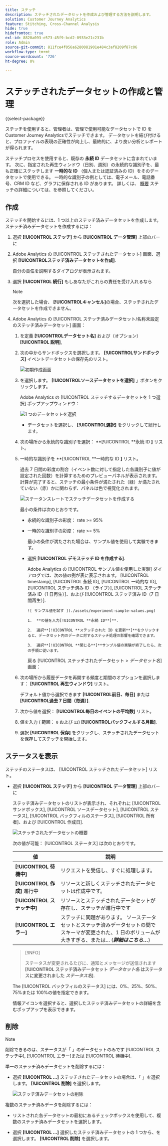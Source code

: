 ```yaml
---
title: ステッチ
description: ステッチされたデータセットを作成および管理する方法を説明します。
solution: Customer Journey Analytics
feature: Stitching, Cross-Channel Analysis
hide: true
hidefromtoc: true
exl-id: 8820a093-e573-45f9-bcd2-0933e21c231b
role: Admin
source-git-commit: 811fce4f056a6280081901e484c3af8209f87c06
workflow-type: tm+mt
source-wordcount: '726'
ht-degree: 0%

---
```


# ステッチされたデータセットの作成と管理

{{select-package}}

ステッチを使用すると、管理者は、管理で使用可能なデータセットで ID をCustomer Journey Analyticsでステッチできます。 データセットを結び付けると、プロファイルの表現の正確性が向上し、最終的に、より良い分析とレポートが得られます。

ステッチプロセスを使用すると、既存の **永続 ID** データセットに含まれています。 次に、指定された再生ウィンドウ（日別、週別）の永続的な識別子を、最も正確にステッチします **一時的な ID** （個人または認証済みの ID）をそのデータセットで使用できる。 一時的な識別子の例としては、電子メール、電話番号、CRM ID など、グラフに保存される ID があります。 詳しくは、 [概要](overview.md) ステッチの詳細については、を参照してください。

## 作成

ステッチを開始するには、1 つ以上のステッチ済みデータセットを作成します。 ステッチ済みデータセットを作成するには：

1. 選択 **[!UICONTROL **&#x200B;ステッチ&#x200B;**]** から **[!UICONTROL **&#x200B;データ管理&#x200B;**]** 上部のバーに

2. Adobe Analytics の [!UICONTROL ステッチされたデータセット] 画面、選択 **[!UICONTROL **&#x200B;ステッチ済みデータセットを作成&#x200B;**]**.

   自分の責任を説明するダイアログが表示されます。

3. 選択 **[!UICONTROL **&#x200B;続行&#x200B;**]** もしあなたがこれらの責任を受け入れるなら

   >[!NOTE]
   >
   >    次を選択した場合、 **[!UICONTROL **&#x200B;キャンセル&#x200B;**]**&#x200B;の場合、ステッチされたデータセットを作成できません。

4. Adobe Analytics の [!UICONTROL ステッチ済みデータセット/名称未設定のステッチ済みデータセット] 画面：

   1. を定義 **[!UICONTROL **&#x200B;データセット名&#x200B;**]** および（オプション） **[!UICONTROL **&#x200B;説明&#x200B;**]**,

   2. 次の中からサンドボックスを選択します。 **[!UICONTROL **&#x200B;サンドボックス&#x200B;**]** イベントデータセットの保存先のリスト。

      ![初期作成画面](./assets/create-initial.png)

   3. を選択します。 **[!UICONTROL **&#x200B;ソースデータセットを選択&#x200B;**]** 」ボタンをクリックします。

      Adobe Analytics の [!UICONTROL ステッチするデータセットを 1 つ選択] ポップアップウィンドウ：

      ![1 つのデータセットを選択](./assets/select-one-dataset.png)

      - データセットを選択し、 **[!UICONTROL **&#x200B;選択&#x200B;**]** をクリックして続行します。

   4. 次の場所から永続的な識別子を選択： **[!UICONTROL **&#x200B;永続 ID **]** リスト。

   5. 一時的な識別子を **[!UICONTROL **&#x200B;一時的な ID **]** リスト。

      過去 7 日間の彩度の割合（イベント数に対して指定した各識別子に値が設定された回数）を計算するためのプレビューパネルが表示されます。 計算が完了すると、ステッチの最小条件が満たされた（緑）か満たされていない（赤）かに関わらず、パネルは色で視覚化されます。

      ![ステータンスレートでステッチデータセットを作成する](./assets/create-before-experimenting.png)

      最小の条件は次のとおりです。

      - 永続的な識別子の彩度： rate >= 95%

      - 一時的な識別子の彩度： rate >= 5%

        最小の条件が満たされた場合は、サンプル値を使用して実験できます。

      - 選択 **[!UICONTROL **&#x200B;デモステッチ ID を作成する&#x200B;**]**.

        Adobe Analytics の [!UICONTROL サンプル値を使用した実験] ダイアログでは、次の値の例が表に表示されます。 [!UICONTROL timestamp], [!UICONTROL 永続 ID], [!UICONTROL 一時的な ID], [!UICONTROL ステッチ済み ID （ライブ）], [!UICONTROL ステッチ済み ID（1 日再生）]、および [!UICONTROL ステッチ済み ID（7 日間再生）].

            ![ サンプル値を試す ](./assets/experiment-sample-values.png)
            
            1.  **の値を入力[!UICONTROL **永続 ID**]**.
            
            2.  選択**[!UICONTROL **ステッチされた ID を更新**]**をクリックすると、データセット内のデータに対するステッチ処理の影響を確認できます。
            
            3.  選択**[!UICONTROL **閉じる**]**サンプル値の実験が終了したら、次の手順に従います。
        

        戻る [!UICONTROL ステッチされたデータセット > _データセット名_] 画面：

   6. 次の場所から履歴データを再開する頻度と期間のオプションを選択します： **[!UICONTROL **&#x200B;再生ウィンドウ&#x200B;**]** リスト。

      デフォルト値から選択できます **[!UICONTROL **&#x200B;前日、毎日&#x200B;**]** または **[!UICONTROL **&#x200B;過去 7 日間（毎週）**]**.

   7. 次から値を選択： **[!UICONTROL **&#x200B;毎日のイベントの平均数&#x200B;**]** リスト。

   8. 値を入力 ( 範囲： `0` および `12`) **[!UICONTROL **&#x200B;バックフィルする月数&#x200B;**]**.

   9. 選択 **[!UICONTROL **&#x200B;保存&#x200B;**]** をクリックし、ステッチされたデータセットを保存してステッチを開始します。

## ステータスを表示

ステッチのステータスは、 [!UICONTROL ステッチされたデータセット] リスト。

- 選択 **[!UICONTROL **&#x200B;ステッチ&#x200B;**]** から **[!UICONTROL **&#x200B;データ管理&#x200B;**]** 上部のバーに

  ステッチ済みデータセットのリストが表示され、それぞれに [!UICONTROL サンドボックス], [!UICONTROL ソースデータセット], [!UICONTROL ステータス], [!UICONTROL バックフィルのステータス], [!UICONTROL 所有者]、および [!UICONTROL 作成日].

  ![ステッチされたデータセットの概要](./assets/overview-stitched-datasetts.png)

  次の値が可能： [!UICONTROL ステータス] は次のとおりです。

  | 値 | 説明 |
  |-----|-----|
  | **[!UICONTROL **&#x200B;待機中&#x200B;**]** | リクエストを受信し、すぐに処理します。 |
  | **[!UICONTROL **&#x200B;作成&#x200B;**]** 進行中 | リソースと新しくステッチされたデータセットは作成中です。 |
  | **[!UICONTROL **&#x200B;ステッチ中&#x200B;**]** | リソースとステッチされたデータセットが存在し、ステッチが進行中です |
  | **[!UICONTROL **&#x200B;エラー&#x200B;**]** | ステッチに問題があります。 ソースデータセットとステッチ済みデータセットの間でスキーマが変更された、1 日のボリュームが大きすぎる、または… (_**詳細はこちら…**_) |

  >[!INFO]
  >
  >    ステータスが変更されるたびに、通知とメッセージが送信されます **[!UICONTROL **&#x200B;ステッチ済みデータセット _データセット名_ はステータスに変更されました _ステータス名&#x200B;_**]**.


  The [!UICONTROL バックフィルのステータス] には、0%、25%、50%、75%または 100%の値を指定できます。

  情報アイコンを選択すると、選択したステッチ済みデータセットの詳細を含むポップアップを表示できます。


## 削除

>[!NOTE]
>
>削除できるのは、ステータスが「 」のデータセットのみです [!UICONTROL ステッチ中], [!UICONTROL エラー]または [!UICONTROL 待機中].


単一のステッチ済みデータセットを削除するには：

- 選択 **[!UICONTROL **...**]** ステッチされたデータセットの場合は、「 」を選択します。 **[!UICONTROL **&#x200B;削除&#x200B;**]** を選択します。

  ![ステッチ済みデータセットの削除](./assets/delete-stitched-dataset.png)

複数のステッチ済みデータを削除するには：

- リストされた各データセットの最初にあるチェックボックスを使用して、複数のステッチ済みデータセットを選択します。

- 選択 **[!UICONTROL **...**]** 選択したステッチ済みデータセットの 1 つから、を選択します。 **[!UICONTROL **&#x200B;削除&#x200B;**]** を選択します。

